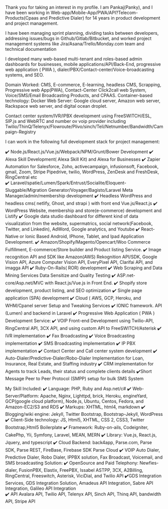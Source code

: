 Thank you for taking an interest in my profile. I am Pankaj(Panky), and I have been working in Web-app/Mobile-App/PWA/API?Telecom-Products(Cpaas and Predictive Dialer) for 14 years in product development and project management.

I have been managing sprint planning, dividing tasks between developers, addressing issues/bugs in Github/Gitlab/Bitbucket, and worked project management systems like Jira/Asana/Trello/Monday.com  team and technical documentation  

I developed many web-based multi-tenant and roles-based admin dashboards for businesses,  mobile applications/API/Back-End, progressive web application ( PWA ), dialer/PBX/Contact-center/Voice-broadcasting systems, and SEO. 

Domain Worked: CMS, E-commerce, E-learning, headless CMS, Scrapping,  Progressive web App(PWA), Contact-Center Click2call web System,  Voice/SMS/Email Broadcasting Products, and CPAAS. 
Container-based technology: Docker
Web Server: Google cloud server, Amazon web server, Rackspace web server, and digital ocean droplet.

Contact center system/IVR/IPBX development using FreeSWITCH/ESL, SIP.js and WebRTC and number ov voip provider including Twilio/ThinQ/Telenyx/Flowroute/Plivo/sinch/Teli/Netnumber/Bandwidth/Campaign-Registry

I can work in the following full development stack for project management:

✔️  Node.js/React.js/Vue.js/Webpack/NPM/Grunt/Bower Development
✔️ Alexa Skill Development( Alexa Skill Kit) and Alexa for Businesses 
✔️  Zapier Automation for Salesforce, Zoho, activecampaign, infusionsoft, Facebook, gmail, Zoom, Stripe Pipedrive, twilio, WordPress, ZenDesk and FreshDesk, RingCentral  etc  
✔️  Laravel/spatie/Lumen/Spark/Entrust/Socialite/Eloquent-Sluggable/Migration Generator/Voyager/Bagisto/Laravel Meta Manager/admin/membership development
✔️ Headless WordPress and headless cms( netlify, Ghost, and strapi ) with front end Vue.js/React.js 
✔️ WordPress Website, membership and store(e-commerce) development and Listify
✔️ Google data studio dashboard for different kind of data visualization from the website, supermatrics, social network(Facebook, Twitter, and Linkedin), AdWord, Google analytics, and Youtube 
✔️  React-Native or Ionic Based Android, IPhone, Tablet, and Ipad Application Development.
✔️ Amazon/Shopify/Magento/Opencart/Woo Commerce Fulfillment, E-commerce/Store 
      builder and Product listing Service.
✔️  Image recognition API and SDK like Amazon(AWS) Rekognition API/SDK, Google Vision 
      API, Azure Computer Vision API, EveryPixel API, Clarifai API, and imagga API
✔️  Ruby-On-Rails( ROR) development 
✔️  Web Scraping and Data Mining Services Data Sensitize and Quality Testing
✔️  ASP.net-core/Asp.net/MVC with React.js/Vue.js in Front End. 
✔️  Shopify store development, product listing, and SEO optimization
✔️  Single page application (SPA) development
✔️  Cloud ( AWS, GCP, Heroku, and WHM/Cpanel server Setup and Tweaking Services
✔️  IONIC framework. API (Lumen) and backend in Laravel 
✔️  Progressive Web Application ( PWA ) Development Service:
✔️ VOIP Front-end Development using Twilio-API, RingCentral API, 3CX API, and using custom API to FreeSWITCH/Asterisk
✔️ IVR implementation
✔️ Fax Broadcasting
✔️ Voice Broadcasting implementation
✔️ SMS Broadcasting implementation
✔️ IP PBX implementation
✔️ Contact Center and Call center system development 
✔️ Auto-Dialer/Predictive-Dialer/Robo-Dialer Implementation for Loan, Insurance, Real Estate, and Staffing industry
✔️ CRM implementation for Agents to track Leads, their status and complete clients details
✔️Short Message Peer to Peer Protocol (SMPP) setup for bulk SMS System

My Skill Included:
✔️  Language: PHP, Ruby and Asp.net/c# 
✔️  Web-Server/Platform: Apache, Nginx, Lighttpd, brick, Heroku, engineYard, GCP(google 
      cloud platform), Node.js, Ubuntu, Centos, Fedora, and Amazon-EC2/S3 and RDS
✔️  Markups: XHTML, html4, markdown
✔️  Blogging/wiki engine: Jekyll, Twitter Bootstrap, Bootstrap-Jekyll, WordPress
✔️  Client-Side technology: JS, Html5, XHTML, CSS 2, CSS3, Twitter Bootstrap,Html5    Boilerplate
✔️  Framework: Ruby-on-ails, Codeigniter, CakePhp, Yii, Symfony, Laravel, MEAN, MERN 
✔️  Library:  Vue.js, React.js, Jquery, and typescript
✔️   Cloud Backend: back4app, Parse.com, Parse SDK, Parse REST, FireBase, Firebase SDK Parse Cloud 
✔️ VOIP Auto Dialer, Predictive Dialer, Robo Dialer, IPPBX solution, Fax Broadcast, Voicemail, and SMS broadcasting Solution:
✔️ OpenSource and Paid Telephony: Newfies-dialer, FusionPBX, Elastix, FreePBX, Issabel ASTPP, 3CX, A2Billing, RingCentral, Freeswitch, Asterisk, ViciDial, and Twilio API
✔️GDS Integration Services, GDS Integration Solution, Amadeus API Integration, Sabre API Integration, Galileo API Integration  
✔️ API Avalara API, Twilio API, Telenyx API, Sinch API, Thinq API, bandwidth API, Stripe API 
